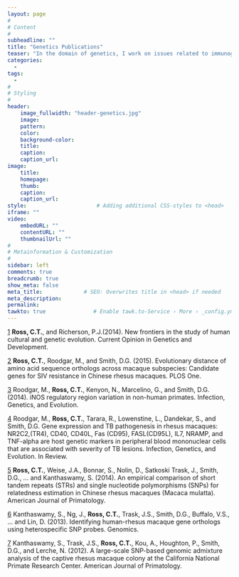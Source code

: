 ```yaml
---
layout: page
#
# Content
#
subheadline: ""
title: "Genetics Publications"
teaser: "In the domain of genetics, I work on issues related to immunogenetics, primate colony management, and gene-culture coevolution. Most of my work is in collaboration with the Molecular Anthropology Laboratory at UC Davis."
categories:
  - 
tags:
  - 
#
# Styling
#
header:
    image_fullwidth: "header-genetics.jpg"
    image:
    pattern:
    color:
    background-color: 
    title:
    caption:
    caption_url:
image:
    title:
    homepage:
    thumb:
    caption:
    caption_url:
style:                      # Adding additional CSS-styles to <head>
iframe: ""
video:
    embedURL: ""
    contentURL: ""
    thumbnailUrl: ""
#
# Metainformation & Customization
#
sidebar: left
comments: true
breadcrumb: true
show_meta: false
meta_title:             # SEO: Overwrites title in <head> if needed
meta_description:
permalink:
tawkto: true               # Enable tawk.to-Service › More › _config.yml
---
```


[1][1] <strong>Ross, C.T.</strong>, and Richerson, P.J.(2014). New frontiers in the study of human cultural and
genetic evolution. Current Opinion in Genetics and Development.

[2][2] <strong>Ross, C.T.</strong>, Roodgar, M., and Smith, D.G. (2015). Evolutionary distance of amino acid
sequence orthologs across macaque subspecies: Candidate genes for SIV resistance in
Chinese rhesus macaques. PLOS One.

[3][3] Roodgar, M., <strong>Ross, C.T.</strong>, Kenyon, N., Marcelino, G., and Smith, D.G. (2014). iNOS
regulatory region variation in non-human primates. Infection, Genetics, and Evolution.

[4][4] Roodgar, M., <strong>Ross, C.T.</strong>, Tarara, R., Lowenstine, L., Dandekar, S., and Smith, D.G.
Gene expression and TB pathogenesis in rhesus macaques: NR2C2,(TR4), CD40, CD40L,
Fas (CD95), FASL(CD95L), IL7, NRAMP, and TNF-alpha are host genetic markers in
peripheral blood mononuclear cells that are associated with severity of TB lesions.
Infection, Genetics, and Evolution. In Review.

[5][5] <strong>Ross, C.T.</strong>, Weise, J.A., Bonnar, S., Nolin, D., Satkoski Trask, J., Smith, D.G., ... and
Kanthaswamy, S. (2014). An empirical comparison of short tandem repeats (STRs) and
single nucleotide polymorphisms (SNPs) for relatedness estimation in Chinese rhesus
macaques (Macaca mulatta). American Journal of Primatology.

[6][6] Kanthaswamy, S., Ng, J., <strong>Ross, C.T.</strong>, Trask, J.S., Smith, D.G., Buffalo, V.S., ... and
Lin, D. (2013). Identifying human-rhesus macaque gene orthologs using heterospecific
SNP probes. Genomics.

[7][7] Kanthaswamy, S., Trask, J.S., <strong>Ross, C.T.</strong>, Kou, A., Houghton, P., Smith, D.G., and
Lerche, N. (2012). A large-scale SNP-based genomic admixture analysis of the captive
rhesus macaque colony at the California National Primate Research Center. American
Journal of Primatology.


 [1]: http://codytross.com/genetics/geneculture/
 [2]: http://codytross.com/genetics/siv/
 [3]: http://codytross.com/genetics/inos/
 [4]: http://codytross.com/genetics/tb/
 [5]: http://codytross.com/genetics/relatedness/
 [6]: http://codytross.com/genetics/orthologs/
 [7]: http://codytross.com/genetics/admixture/

